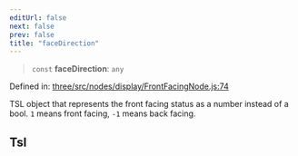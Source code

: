 ```yaml
---
editUrl: false
next: false
prev: false
title: "faceDirection"
---
```


> `const` **faceDirection**: `any`

Defined in: [three/src/nodes/display/FrontFacingNode.js:74](https://github.com/DefinitelyMaybe/three-i18n/blob/fa57b79433d1c349ffb23a78727299c8d4190136/three/src/nodes/display/FrontFacingNode.js#L74)

TSL object that represents the front facing status as a number instead of a bool.
`1` means front facing, `-1` means back facing.

## Tsl
